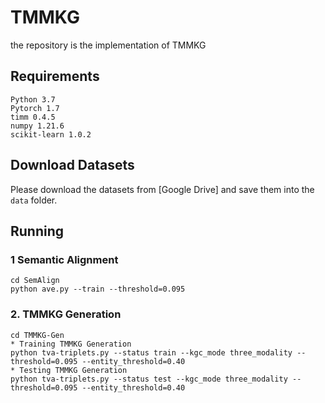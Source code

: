 # TMMKG
the repository is the implementation of TMMKG
## Requirements
```
Python 3.7
Pytorch 1.7
timm 0.4.5
numpy 1.21.6
scikit-learn 1.0.2
```
## Download Datasets
Please download the datasets from [Google Drive] and save them into the `data` folder.
## Running
### 1 Semantic Alignment
```
cd SemAlign
python ave.py --train --threshold=0.095
```
### 2. TMMKG Generation
```
cd TMMKG-Gen
* Training TMMKG Generation
python tva-triplets.py --status train --kgc_mode three_modality --threshold=0.095 --entity_threshold=0.40
* Testing TMMKG Generation
python tva-triplets.py --status test --kgc_mode three_modality --threshold=0.095 --entity_threshold=0.40
```
